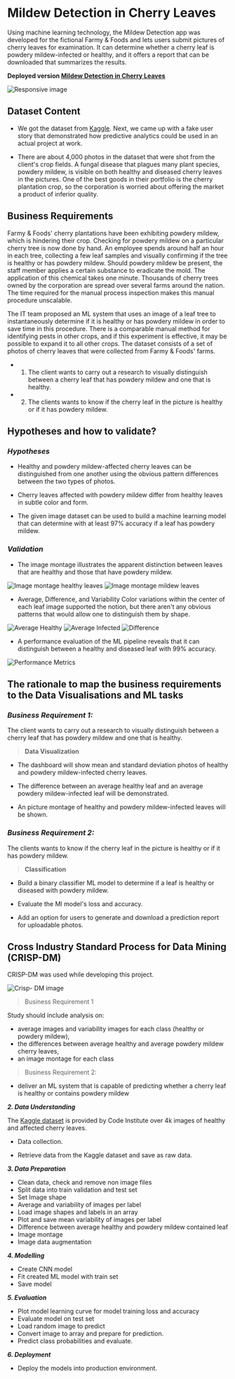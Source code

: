 # **Mildew Detection in Cherry Leaves**

Using machine learning technology, the Mildew Detection app was developed for the fictional Farmy & Foods and lets users submit pictures of cherry leaves for examination. It can determine whether a cherry leaf is powdery mildew-infected or healthy, and it offers a report that can be downloaded that summarizes the results.

**Deployed version [Mildew Detection in Cherry Leaves](https://milestone-project-mildew-detection-in-cl6x.onrender.com)**

![Responsive image](/files/readme/Responsive.png)

## Dataset Content

- We got the dataset from [Kaggle](https://www.kaggle.com/codeinstitute/cherry-leaves). Next, we came up with a fake user story that demonstrated how predictive analytics could be used in an actual project at work.

- There are about 4,000 photos in the dataset that were shot from the client's crop fields. A fungal disease that plagues many plant species, powdery mildew, is visible on both healthy and diseased cherry leaves in the pictures. One of the best goods in their portfolio is the cherry plantation crop, so the corporation is worried about offering the market a product of inferior quality.

## Business Requirements

Farmy & Foods' cherry plantations have been exhibiting powdery mildew, which is hindering their crop. Checking for powdery mildew on a particular cherry tree is now done by hand. An employee spends around half an hour in each tree, collecting a few leaf samples and visually confirming if the tree is healthy or has powdery mildew. Should powdery mildew be present, the staff member applies a certain substance to eradicate the mold. The application of this chemical takes one minute. Thousands of cherry trees owned by the corporation are spread over several farms around the nation. The time required for the manual process inspection makes this manual procedure unscalable.

The IT team proposed an ML system that uses an image of a leaf tree to instantaneously determine if it is healthy or has powdery mildew in order to save time in this procedure. There is a comparable manual method for identifying pests in other crops, and if this experiment is effective, it may be possible to expand it to all other crops. The dataset consists of a set of photos of cherry leaves that were collected from Farmy & Foods' farms.

- 1. The client wants to carry out a research to visually distinguish between a cherry leaf that has powdery mildew and one that is healthy.
- 2. The clients wants to know if the cherry leaf in the picture is healthy or if it has powdery mildew.

## Hypotheses and how to validate?

### ***Hypotheses***

- Healthy and powdery mildew-affected cherry leaves can be distinguished from one another using the obvious pattern differences between the two types of photos.

- Cherry leaves affected with powdery mildew differ from healthy leaves in subtle color and form.

- The given image dataset can be used to build a machine learning model that can determine with at least 97% accuracy if a leaf has powdery mildew.

### ***Validation***

- The image montage illustrates the apparent distinction between leaves that are healthy and those that have powdery mildew.

![Image montage healthy leaves](/files/readme/healthy.png)
![Image montage mildew leaves](/files/readme/powdery-mildew.png)

- Average, Difference, and Variability Color variations within the center of each leaf image supported the notion, but there aren't any obvious patterns that would allow one to distinguish them by shape.

![Average Healthy](/outputs/v2/avg_var_healthy.png)
![Average Infected](/outputs/v2/avg_var_powdery_mildew.png)
![Difference](/outputs/v2/avg_diff.png)

- A performance evaluation of the ML pipeline reveals that it can distinguish between a healthy and diseased leaf with 99% accuracy.

![Performance Metrics](/files/readme/ave-diff.png)

## The rationale to map the business requirements to the Data Visualisations and ML tasks

### ***Business Requirement 1:***

The client wants to carry out a research to visually distinguish between a cherry leaf that has powdery mildew and one that is healthy.

> **Data Visualization**

- The dashboard will show mean and standard deviation photos of healthy and powdery mildew-infected cherry leaves.

- The difference between an average healthy leaf and an average powdery mildew-infected leaf will be demonstrated.

- An picture montage of healthy and powdery mildew-infected leaves will be shown.

### ***Business Requirement 2:***

The clients wants to know if the cherry leaf in the picture is healthy or if it has powdery mildew.

> **Classification**

- Build a binary classifier ML model to determine if a leaf is healthy or diseased with powdery mildew. 

- Evaluate the Ml model's loss and accuracy.

- Add an option for users to generate and download a prediction report for uploadable photos.

## Cross Industry Standard Process for Data Mining (CRISP-DM)

CRISP-DM was used while developing this project.

![Crisp- DM image](/files/readme/crisp-dm.png)

> Business Requirement 1

Study should include analysis on:

- average images and variability images for each class (healthy or powdery mildew),
- the differences between average healthy and average powdery mildew cherry leaves,
- an image montage for each class

> Business Requirement 2:

- deliver an ML system that is capable of predicting whether a cherry leaf is healthy or contains powdery mildew

***2. Data Understanding***

The [Kaggle dataset](https://www.kaggle.com/datasets/codeinstitute/cherry-leaves) is provided by Code Institute over 4k images of healthy and affected cherry leaves.

- Data collection.

- Retrieve data from the Kaggle dataset  and save as raw data.

***3. Data Preparation***

- Clean data, check and remove non image files
- Split data into train validation and test set
- Set Image shape
- Average and variability of images per label
- Load image shapes and labels in an array
- Plot and save mean variability of images per label
- Difference between average healthy and powdery mildew contained leaf
- Image montage
- Image data augmentation

***4. Modelling***

- Create CNN model
- Fit created ML model with train set
- Save model

***5. Evaluation***

- Plot model learning curve for model training loss and accuracy
- Evaluate model on test set
- Load random image to predict
- Convert image to array and prepare for prediction.
- Predict class probabilities and evaluate.

***6. Deployment***

- Deploy the models into production environment.